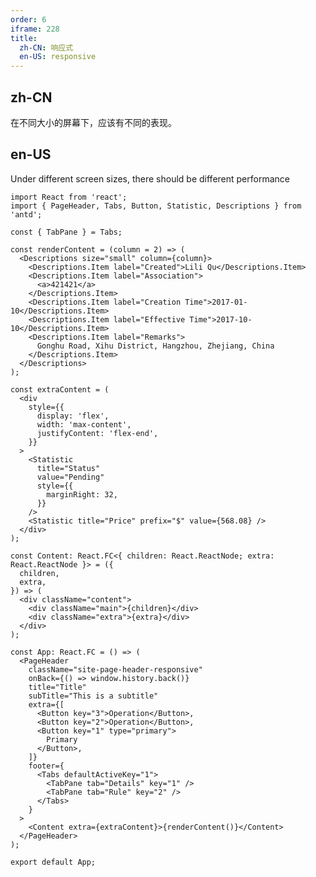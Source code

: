 ```yaml
---
order: 6
iframe: 228
title:
  zh-CN: 响应式
  en-US: responsive
---
```


## zh-CN

在不同大小的屏幕下，应该有不同的表现。

## en-US

Under different screen sizes, there should be different performance

```tsx
import React from 'react';
import { PageHeader, Tabs, Button, Statistic, Descriptions } from 'antd';

const { TabPane } = Tabs;

const renderContent = (column = 2) => (
  <Descriptions size="small" column={column}>
    <Descriptions.Item label="Created">Lili Qu</Descriptions.Item>
    <Descriptions.Item label="Association">
      <a>421421</a>
    </Descriptions.Item>
    <Descriptions.Item label="Creation Time">2017-01-10</Descriptions.Item>
    <Descriptions.Item label="Effective Time">2017-10-10</Descriptions.Item>
    <Descriptions.Item label="Remarks">
      Gonghu Road, Xihu District, Hangzhou, Zhejiang, China
    </Descriptions.Item>
  </Descriptions>
);

const extraContent = (
  <div
    style={{
      display: 'flex',
      width: 'max-content',
      justifyContent: 'flex-end',
    }}
  >
    <Statistic
      title="Status"
      value="Pending"
      style={{
        marginRight: 32,
      }}
    />
    <Statistic title="Price" prefix="$" value={568.08} />
  </div>
);

const Content: React.FC<{ children: React.ReactNode; extra: React.ReactNode }> = ({
  children,
  extra,
}) => (
  <div className="content">
    <div className="main">{children}</div>
    <div className="extra">{extra}</div>
  </div>
);

const App: React.FC = () => (
  <PageHeader
    className="site-page-header-responsive"
    onBack={() => window.history.back()}
    title="Title"
    subTitle="This is a subtitle"
    extra={[
      <Button key="3">Operation</Button>,
      <Button key="2">Operation</Button>,
      <Button key="1" type="primary">
        Primary
      </Button>,
    ]}
    footer={
      <Tabs defaultActiveKey="1">
        <TabPane tab="Details" key="1" />
        <TabPane tab="Rule" key="2" />
      </Tabs>
    }
  >
    <Content extra={extraContent}>{renderContent()}</Content>
  </PageHeader>
);

export default App;
```

<style>
tr:last-child td {
  padding-bottom: 0;
}
.ant-statistic-content {
  font-size: 20px;
  line-height: 28px;
}
#components-page-header-demo-responsive .content {
  display: flex;
}
@media (max-width: 576px) {
  #components-page-header-demo-responsive .content {
    display: block;
  }

  #components-page-header-demo-responsive .main {
    width: 100%;
    margin-bottom: 12px;
  }

  #components-page-header-demo-responsive .extra {
    width: 100%;
    margin-left: 0;
    text-align: left;
  }
}
</style>
